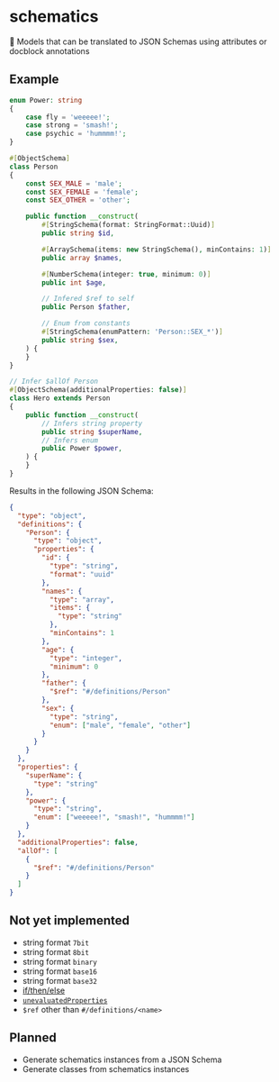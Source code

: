 # schematics

📏 Models that can be translated to JSON Schemas using attributes or docblock annotations

## Example

```php
enum Power: string
{
    case fly = 'weeeee!';
    case strong = 'smash!';
    case psychic = 'hummmm!';
}

#[ObjectSchema]
class Person
{
    const SEX_MALE = 'male';
    const SEX_FEMALE = 'female';
    const SEX_OTHER = 'other';

    public function __construct(
        #[StringSchema(format: StringFormat::Uuid)]
        public string $id,

        #[ArraySchema(items: new StringSchema(), minContains: 1)]
        public array $names,

        #[NumberSchema(integer: true, minimum: 0)]
        public int $age,

        // Infered $ref to self
        public Person $father,

        // Enum from constants
        #[StringSchema(enumPattern: 'Person::SEX_*')]
        public string $sex,
    ) {
    }
}

// Infer $allOf Person
#[ObjectSchema(additionalProperties: false)]
class Hero extends Person
{
    public function __construct(
        // Infers string property
        public string $superName,
        // Infers enum
        public Power $power,
    ) {
    }
}
```

Results in the following JSON Schema:

```json
{
  "type": "object",
  "definitions": {
    "Person": {
      "type": "object",
      "properties": {
        "id": {
          "type": "string",
          "format": "uuid"
        },
        "names": {
          "type": "array",
          "items": {
            "type": "string"
          },
          "minContains": 1
        },
        "age": {
          "type": "integer",
          "minimum": 0
        },
        "father": {
          "$ref": "#/definitions/Person"
        },
        "sex": {
          "type": "string",
          "enum": ["male", "female", "other"]
        }
      }
    }
  },
  "properties": {
    "superName": {
      "type": "string"
    },
    "power": {
      "type": "string",
      "enum": ["weeeee!", "smash!", "hummmm!"]
    }
  },
  "additionalProperties": false,
  "allOf": [
    {
      "$ref": "#/definitions/Person"
    }
  ]
}
```

## Not yet implemented

- string format `7bit`
- string format `8bit`
- string format `binary`
- string format `base16`
- string format `base32`
- [if/then/else](https://json-schema.org/understanding-json-schema/reference/conditionals.html#if-then-else)
- [`unevaluatedProperties`](https://json-schema.org/understanding-json-schema/reference/object.html#unevaluated-properties)
- `$ref` other than `#/definitions/<name>`

## Planned

- Generate schematics instances from a JSON Schema
- Generate classes from schematics instances
